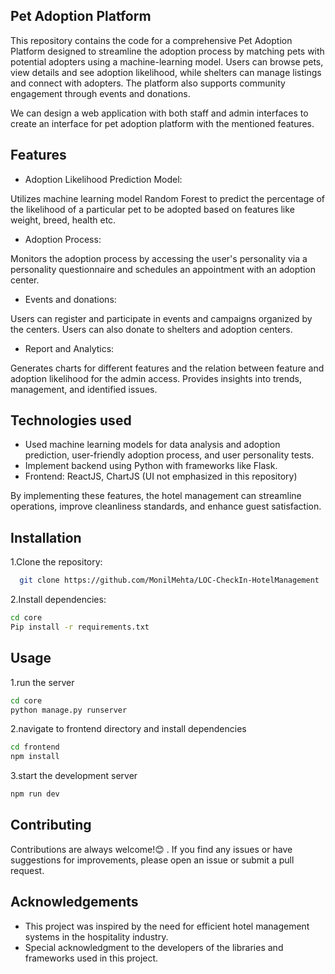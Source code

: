 ## Pet Adoption Platform
This repository contains the code for a comprehensive Pet Adoption Platform designed to streamline the adoption process
by matching pets with potential adopters using a machine-learning model. Users can browse pets, view details and see adoption likelihood, while shelters can manage listings and connect with adopters. The platform also supports community engagement through events and donations.

We can design a web application with both staff and admin interfaces to create an interface for pet adoption platform with the mentioned features. 
## Features

- Adoption Likelihood Prediction Model:

Utilizes machine learning model Random Forest to predict the percentage of the likelihood of a particular pet to be adopted based on features like weight, breed, health etc.

- Adoption Process:

Monitors the adoption process by accessing the user's personality via a personality questionnaire and schedules an appointment with an adoption center.

- Events and donations:

Users can register and participate in events and campaigns organized by the centers. Users can also donate to shelters and adoption centers.
- Report and Analytics:

Generates charts for different features and the relation between feature and adoption likelihood for the admin access.
Provides insights into trends, management, and identified issues.



## Technologies used

- Used machine learning models for data analysis and adoption prediction, user-friendly adoption process, and  user personality tests.
- Implement backend using Python with frameworks like Flask.
- Frontend: ReactJS, ChartJS (UI not emphasized in this repository)

By implementing these features, the hotel management can streamline operations, improve cleanliness standards, and enhance guest satisfaction.
## Installation

1.Clone the repository:

```bash
  git clone https://github.com/MonilMehta/LOC-CheckIn-HotelManagement

```

2.Install dependencies:

```bash
cd core
Pip install -r requirements.txt
```
    
## Usage
1.run the server

```bash
cd core
python manage.py runserver
```

2.navigate to frontend directory and install dependencies


```bash
cd frontend
npm install
```

3.start the development server

```bash
npm run dev
```


## Contributing

Contributions are always welcome!😊
. If you find any issues or have suggestions for improvements, please open an issue or submit a pull request.

## Acknowledgements

- This project was inspired by the need for efficient hotel management systems in the hospitality industry.
- Special acknowledgment to the developers of the libraries and frameworks used in this project.
